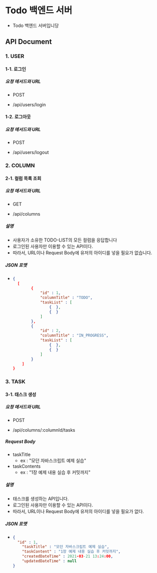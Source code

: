 # Todo 백엔드 서버

* Todo 백엔드 서버입니당



## API Document

### 1. USER

#### 1-1. 로그인

##### 요청 메서드와 URL

* POST

* /api/users/login

#### 1-2. 로그아웃

##### 요청 메서드와 URL

* POST

* /api/users/logout

### 2. COLUMN

#### 2-1. 컬럼 목록 조회

##### 요청 메서드와 URL

* GET

* /api/columns

##### 설명

* 사용자가 소유한 TODO-LIST의 모든 컬럼을 응답합니다
* 로그인된 사용자만 이용할 수 있는 API이다.
* 따라서, URL이나 Request Body에 유저의 아이디를 넣을 필요가 없습니다.

##### JSON 포맷

* ```json
  {
  	[
          {
              "id" : 1,
              "columnTitle" : "TODO",
              "taskList" : [
                  {  },
                  {  }
              ]
          },
          {
              "id" : 2,
              "columnTitle" : "IN_PROGRESS",
              "taskList" : [
                  {  },
                  {  }
              ]
          }
      ]
  }
  ```

### 3. TASK

#### 3-1. 태스크 생성

##### 요청 메서드와 URL

* POST

* /api/columns/:columnId/tasks

##### Request Body

* taskTitle 
  * ex : "모던 자바스크립트 예제 실습"
* taskContents
  * ex : "1장 예제 내용 실습 후 커밋까지"

##### 설명

* 태스크를 생성하는 API입니다.
* 로그인된 사용자만 이용할 수 있는 API이다.
* 따라서, URL이나 Request Body에 유저의 아이디를 넣을 필요가 없다.

##### JSON 포맷

* ```json
  {
  	"id" : 1,
      "taskTitle" : "모던 자바스크립트 예제 실습",
      "taskContent" : "1장 예제 내용 실습 후 커밋까지",
      "createdDateTime" : 2021-03-21 13:24:00,
      "updatedDateTime" : null
  }
  ```




